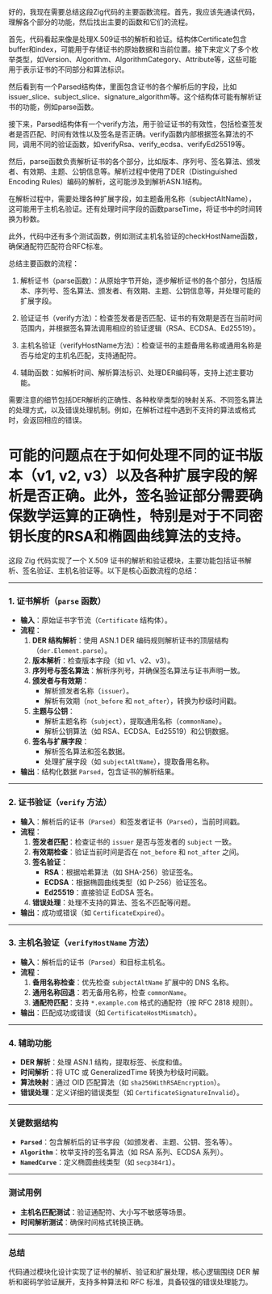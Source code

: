 好的，我现在需要总结这段Zig代码的主要函数流程。首先，我应该先通读代码，理解各个部分的功能，然后找出主要的函数和它们的流程。

首先，代码看起来像是处理X.509证书的解析和验证。结构体Certificate包含buffer和index，可能用于存储证书的原始数据和当前位置。接下来定义了多个枚举类型，如Version、Algorithm、AlgorithmCategory、Attribute等，这些可能用于表示证书的不同部分和算法标识。

然后看到有一个Parsed结构体，里面包含证书的各个解析后的字段，比如issuer_slice、subject_slice、signature_algorithm等。这个结构体可能有解析证书的功能，例如parse函数。

接下来，Parsed结构体有一个verify方法，用于验证证书的有效性，包括检查签发者是否匹配、时间有效性以及签名是否正确。verify函数内部根据签名算法的不同，调用不同的验证函数，如verifyRsa、verify_ecdsa、verifyEd25519等。

然后，parse函数负责解析证书的各个部分，比如版本、序列号、签名算法、颁发者、有效期、主题、公钥信息等。解析过程中使用了DER（Distinguished Encoding Rules）编码的解析，这可能涉及到解析ASN.1结构。

在解析过程中，需要处理各种扩展字段，如主题备用名称（subjectAltName），这可能用于主机名验证。还有处理时间字段的函数parseTime，将证书中的时间转换为秒数。

此外，代码中还有多个测试函数，例如测试主机名验证的checkHostName函数，确保通配符匹配符合RFC标准。

总结主要函数的流程：

1. 解析证书（parse函数）：从原始字节开始，逐步解析证书的各个部分，包括版本、序列号、签名算法、颁发者、有效期、主题、公钥信息等，并处理可能的扩展字段。

2. 验证证书（verify方法）：检查签发者是否匹配、证书的有效期是否在当前时间范围内，并根据签名算法调用相应的验证逻辑（RSA、ECDSA、Ed25519）。

3. 主机名验证（verifyHostName方法）：检查证书的主题备用名称或通用名称是否与给定的主机名匹配，支持通配符。

4. 辅助函数：如解析时间、解析算法标识、处理DER编码等，支持上述主要功能。

需要注意的细节包括DER解析的正确性、各种枚举类型的映射关系、不同签名算法的处理方式，以及错误处理机制。例如，在解析过程中遇到不支持的算法或格式时，会返回相应的错误。

可能的问题点在于如何处理不同的证书版本（v1, v2, v3）以及各种扩展字段的解析是否正确。此外，签名验证部分需要确保数学运算的正确性，特别是对于不同密钥长度的RSA和椭圆曲线算法的支持。
================================================
这段 Zig 代码实现了一个 X.509 证书的解析和验证模块，主要功能包括证书解析、签名验证、主机名验证等。以下是核心函数流程的总结：

---

### **1. 证书解析（`parse` 函数）**
- **输入**：原始证书字节流（`Certificate` 结构体）。
- **流程**：
  1. **DER 结构解析**：使用 ASN.1 DER 编码规则解析证书的顶层结构（`der.Element.parse`）。
  2. **版本解析**：检查版本字段（如 v1、v2、v3）。
  3. **序列号与签名算法**：解析序列号，并确保签名算法与证书声明一致。
  4. **颁发者与有效期**：
     - 解析颁发者名称（`issuer`）。
     - 解析有效期（`not_before` 和 `not_after`），转换为秒级时间戳。
  5. **主题与公钥**：
     - 解析主题名称（`subject`），提取通用名称（`commonName`）。
     - 解析公钥算法（如 RSA、ECDSA、Ed25519）和公钥数据。
  6. **签名与扩展字段**：
     - 解析签名算法和签名数据。
     - 处理扩展字段（如 `subjectAltName`），提取备用名称。
- **输出**：结构化数据 `Parsed`，包含证书的解析结果。

---

### **2. 证书验证（`verify` 方法）**
- **输入**：解析后的证书（`Parsed`）和签发者证书（`Parsed`），当前时间戳。
- **流程**：
  1. **签发者匹配**：检查证书的 `issuer` 是否与签发者的 `subject` 一致。
  2. **有效期检查**：验证当前时间是否在 `not_before` 和 `not_after` 之间。
  3. **签名验证**：
     - **RSA**：根据哈希算法（如 SHA-256）验证签名。
     - **ECDSA**：根据椭圆曲线类型（如 P-256）验证签名。
     - **Ed25519**：直接验证 EdDSA 签名。
  4. **错误处理**：处理不支持的算法、签名不匹配等问题。
- **输出**：成功或错误（如 `CertificateExpired`）。

---

### **3. 主机名验证（`verifyHostName` 方法）**
- **输入**：解析后的证书（`Parsed`）和目标主机名。
- **流程**：
  1. **备用名称检查**：优先检查 `subjectAltName` 扩展中的 DNS 名称。
  2. **通用名称回退**：若无备用名称，检查 `commonName`。
  3. **通配符匹配**：支持 `*.example.com` 格式的通配符（按 RFC 2818 规则）。
- **输出**：匹配成功或错误（如 `CertificateHostMismatch`）。

---

### **4. 辅助功能**
- **DER 解析**：处理 ASN.1 结构，提取标签、长度和值。
- **时间解析**：将 UTC 或 GeneralizedTime 转换为秒级时间戳。
- **算法映射**：通过 OID 匹配算法（如 `sha256WithRSAEncryption`）。
- **错误处理**：定义详细的错误类型（如 `CertificateSignatureInvalid`）。

---

### **关键数据结构**
- **`Parsed`**：包含解析后的证书字段（如颁发者、主题、公钥、签名等）。
- **`Algorithm`**：枚举支持的签名算法（如 RSA 系列、ECDSA 系列）。
- **`NamedCurve`**：定义椭圆曲线类型（如 `secp384r1`）。

---

### **测试用例**
- **主机名匹配测试**：验证通配符、大小写不敏感等场景。
- **时间解析测试**：确保时间格式转换正确。

---

### **总结**
代码通过模块化设计实现了证书的解析、验证和扩展处理，核心逻辑围绕 DER 解析和密码学验证展开，支持多种算法和 RFC 标准，具备较强的错误处理能力。